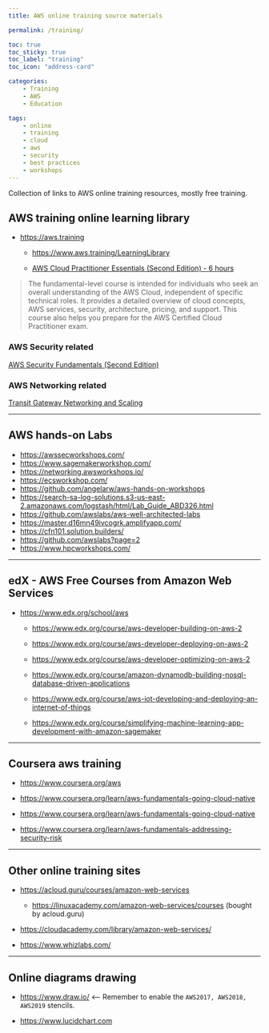 ```yaml
---
title: AWS online training source materials

permalink: /training/

toc: true
toc_sticky: true
toc_label: "training"
toc_icon: "address-card"

categories:
    - Training
    - AWS
    - Education

tags:
    - online
    - training
    - cloud
    - aws
    - security
    - best practices
    - workshops
---
```


Collection of links to AWS online training resources, mostly free training. 

## AWS training online learning library

- <https://aws.training>

    - <https://www.aws.training/LearningLibrary>
    
    - [AWS Cloud Practitioner Essentials (Second Edition) - 6 hours](https://www.aws.training/Details/eLearning?id=60697)
    
    
> The fundamental-level course is intended for individuals who seek an overall understanding of the AWS Cloud, independent of specific technical roles. It provides a detailed overview of cloud concepts, AWS services, security, architecture, pricing, and support. This course also helps you prepare for the AWS Certified Cloud Practitioner exam.


### AWS Security related

[AWS Security Fundamentals (Second Edition)](https://www.aws.training/Details/eLearning?id=34259)



### AWS Networking related

[Transit Gateway Networking and Scaling](https://www.aws.training/Details/eLearning?id=40275)



---

## AWS hands-on Labs

- <https://awssecworkshops.com/>
- <https://www.sagemakerworkshop.com/>
- <https://networking.awsworkshops.io/>
- <https://ecsworkshop.com/>
- <https://github.com/angelarw/aws-hands-on-workshops>
- <https://search-sa-log-solutions.s3-us-east-2.amazonaws.com/logstash/html/Lab_Guide_ABD326.html>
- <https://github.com/awslabs/aws-well-architected-labs>
- <https://master.d16mn49ivcogrk.amplifyapp.com/>
- <https://cfn101.solution.builders/>
- <https://github.com/awslabs?page=2>
- <https://www.hpcworkshops.com/>


---

## edX - AWS Free Courses from Amazon Web Services

- <https://www.edx.org/school/aws>
    - <https://www.edx.org/course/aws-developer-building-on-aws-2>
    - <https://www.edx.org/course/aws-developer-deploying-on-aws-2>
    - <https://www.edx.org/course/aws-developer-optimizing-on-aws-2>

    - <https://www.edx.org/course/amazon-dynamodb-building-nosql-database-driven-applications>

    - <https://www.edx.org/course/aws-iot-developing-and-deploying-an-internet-of-things>

    - <https://www.edx.org/course/simplifying-machine-learning-app-development-with-amazon-sagemaker>
  
---

## Coursera aws training

- <https://www.coursera.org/aws>

- <https://www.coursera.org/learn/aws-fundamentals-going-cloud-native>

- <https://www.coursera.org/learn/aws-fundamentals-going-cloud-native>

- <https://www.coursera.org/learn/aws-fundamentals-addressing-security-risk>

---

## Other online training sites

- <https://acloud.guru/courses/amazon-web-services>
  - <https://linuxacademy.com/amazon-web-services/courses> (bought by acloud.guru)
  
- <https://cloudacademy.com/library/amazon-web-services/>

- <https://www.whizlabs.com/>

---

## Online diagrams drawing

- <https://www.draw.io/>  <-- Remember to enable the `AWS2017, AWS2018, AWS2019` stencils.

- <https://www.lucidchart.com>

